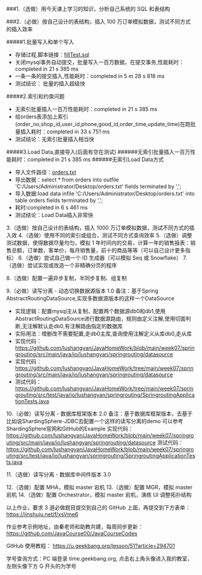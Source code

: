 

###1.（选做）用今天课上学习的知识，分析自己系统的 SQL 和表结构



###2.（必做）按自己设计的表结构，插入 100 万订单模拟数据，测试不同方式的插入效率

#####1.批量写入和单个写入

- 存储过程,脚本链接：[fillTest.sql](./fillTest.sql)
- 关闭mysql事务自动提交，批量写入一百万数据，在提交事务,性能耗时：completed in 21 s 385 ms
- 一条一条的提交插入,性能耗时：completed in 5 m 28 s 818 ms
- 测试结论： 批量的插入超级快

#####2.索引和约束问题

- 无索引批量插入一百万性能耗时：completed in 21 s 385 ms
- 给orders表添加上索引(order_no,shop_id,user_id,phone,good_id,order_time,update_time)在跑批量插入耗时：completed in 33 s 751 ms
- 测试结论：无索引批量插入相当快

#####3.Load Data,直接导入(后面有空在测试)
######无索引批量插入一百万性能耗时：completed in 21 s 385 ms
######无索引Load Data方式
- 导入文件路径：[orders.txt](./orders.txt)
- 导出数据：select * from orders into outfile 'C:/Users/Administrator/Desktop/orders.txt' fields terminated by ',';
- 导入数据:load data infile 'C:/Users/Administrator/Desktop/orders.txt' into table orders fields terminated by ',';
- 耗时:completed in 6 s 461 ms
- 测试结论：Load Data插入非常快




3.（选做）按自己设计的表结构，插入 1000 万订单模拟数据，测试不同方式的插入效
4.（选做）使用不同的索引或组合，测试不同方式查询效率
5.（选做）调整测试数据，使得数据尽量均匀，模拟 1 年时间内的交易，计算一年的销售报表：销售总额，订单数，客单价，每月销售量，前十的商品等等（可以自己设计更多指标）
6.（选做）尝试自己做一个 ID 生成器（可以模拟 Seq 或 Snowflake）
7.（选做）尝试实现或改造一个非精确分页的程序

8.（选做）配置一遍异步复制，半同步复制、组复制



9.（必做）读写分离 - 动态切换数据源版本 1.0
备注：基于Spring AbstractRoutingDataSource,实现多数据源版本的这样一个DataSource
- 实现逻辑：配置mysql主从复制，配置两个数据源db0和db1,使用AbstractRoutingDataSource进行数据源路由，规则由定义注解,使用切面判断,无注解默认走db0,有注解路由指定的数据库
- 实际用法：增删改不需要配置,走db0主库,查询使用注解定义从库db0,走从库
- 实现代码：https://github.com/lushangyan/JavaHomeWork/blob/main/week07/springrouting/src/main/java/io/lushangyan/springrouting/datasource
- 实现代码：https://github.com/lushangyan/JavaHomeWork/tree/main/week07/springrouting/src/main/java/io/lushangyan/springrouting/datasource
- 测试代码：https://github.com/lushangyan/JavaHomeWork/tree/main/week07/springrouting/src/test/java/io/lushangyan/springrouting/SpringroutingApplicationTests.java


10.（必做）读写分离 - 数据库框架版本 2.0
备注：基于数据库框架版本，去基于比如说ShardingSphere-JDBC去配置一个这样的读写分离的demo
可以参考ShardingSphere官网和GitHub的Example
实现代码：https://github.com/lushangyan/JavaHomeWork/blob/main/week07/springrouting/src/main/java/io/lushangyan/springrouting/datasource
测试代码：https://github.com/lushangyan/JavaHomeWork/blob/main/week07/springrouting/src/test/java/io/lushangyan/springrouting/SpringroutingApplicationTests.java



11.（选做）读写分离 - 数据库中间件版本 3.0




12.（选做）配置 MHA，模拟 master 宕机
13.（选做）配置 MGR，模拟 master 宕机
14.（选做）配置 Orchestrator，模拟 master 宕机，演练 UI 调整拓扑结构



以上作业，要求 3 道必做题目提交到自己的 GitHub 上面，再提交到下方表单：
https://jinshuju.net/f/xsVme6

作业参考示例地址，由秦老师和助教共建，每周同步更新： https://github.com/JavaCourse00/JavaCourseCodes

GitHub 使用教程： https://u.geekbang.org/lesson/51?article=294701

学号查询方式：PC 端登录 time.geekbang.org, 点击右上角头像进入我的教室，左侧头像下方 G 开头的为学号